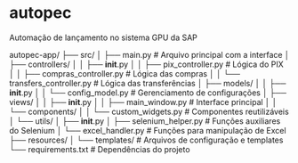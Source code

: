 # autopec
Automação de lançamento no sistema GPU da SAP

autopec-app/
├── src/
│   ├── main.py                    # Arquivo principal com a interface
│   ├── controllers/
│   │   ├── __init__.py
│   │   ├── pix_controller.py      # Lógica do PIX
│   │   ├── compras_controller.py  # Lógica das compras
│   │   └── transfers_controller.py # Lógica das transferências
│   ├── models/
│   │   ├── __init__.py
│   │   └── config_model.py        # Gerenciamento de configurações
│   ├── views/
│   │   ├── __init__.py
│   │   ├── main_window.py         # Interface principal
│   │   └── components/
│   │       └── custom_widgets.py   # Componentes reutilizáveis
│   └── utils/
│       ├── __init__.py
│       ├── selenium_helper.py      # Funções auxiliares do Selenium
│       └── excel_handler.py        # Funções para manipulação de Excel
├── resources/
│   └── templates/                  # Arquivos de configuração e templates
└── requirements.txt               # Dependências do projeto
